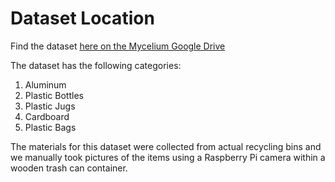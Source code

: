 # Dataset Location

Find the dataset [here on the Mycelium Google Drive](https://drive.google.com/drive/folders/1GmKfgN7ieJU4xwEAY4wxyw-OnAURuapk?usp=sharing)

The dataset has the following categories:
1. Aluminum
2. Plastic Bottles
3. Plastic Jugs 
4. Cardboard
5. Plastic Bags

The materials for this dataset were collected from actual recycling bins and we manually took pictures of the items using a Raspberry Pi camera within a wooden trash can container.
